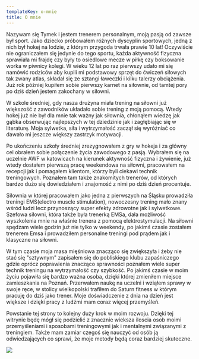 ```yaml
---
templateKey: o-mnie
title: O mnie
---
```


Nazywam się Tymek i jestem trenerem personalnym, moją pasją od zawsze był sport. Jako dziecko próbowałem różnych dyscyplin sportowych, jedną z nich był hokej na lodzie, z którym przygoda trwała prawie 10 lat! Oczywiście nie ograniczałem się jedynie do tego sportu, każda aktywność fizyczna sprawiała mi frajdę czy były to osiedlowe mecze w piłkę czy boksowanie worka w piwnicy kolegi. W wieku 12 lat po raz pierwszy udało mi się namówić rodziców aby kupili mi podstawowy sprzęt do ćwiczeń siłowych tak zwany atlas, składał się ze sztangi ławeczki i kilku talerzy obciążenia. Już rok później kupiłem sobie pierwszy karnet na siłownie, od tamtej pory po dziś dzień jestem zakochany w siłowni.

W szkole średniej, gdy nasza drużyna miała trening na siłowni już większość z zawodników układało sobie trening z moją pomocą. Wtedy hokej już nie był dla mnie tak ważny jak siłownia, chłonąłem wiedzę jak gąbka obserwując najlepszych w tej dziedzinie jak i zagłębiając się w literaturę. Moja sylwetka, siła i wytrzymałość zaczął się wyróżniać co dawało mi jeszcze większy zastrzyk motywacji.

Po ukończeniu szkoły średniej zrezygnowałem z gry w hokeja i za główny cel obrałem sobie połączenie życia zawodowego z pasją. Wybrałem się na uczelnie AWF w katowicach na kierunek aktywność fizyczna i żywienie, już wtedy dostałem pierwszą pracę weekendowa na siłowni, pracowałem na recepcji jak i pomagałem klientom, którzy byli ciekawi technik treningowych. Poznałem tam także znakomitych trenerów, od których bardzo dużo się dowiedziałem i znajomość z nimi po dziś dzień procentuje.

Siłownia w której pracowałem jako jedna z pierwszych na Śląsku prowadziła treningi EMS(electro muscle stimulation), nowoczesny trening mało znany wśród ludzi lecz przynoszący super efekty zdrowotne jak i sylwetkowe. Szefowa siłowni, która także była trenerką EMSa, dała możliwość wyszkolenia mnie na właśnie trenera z pomocą elektrostymulacji. Na siłowni spędzam wiele godzin już nie tylko w weekendy, po jakimś czasie zostałem trenerem Emsa i prowadziłem personalne treningi pod prądem jak i klasyczne na siłowni.

W tym czasie moja masa mięśniowa znacząco się zwiększyła i żeby nie stać się "sztywnym" zapisałem się do pobliskiego klubu zapaśniczego gdzie oprócz poprawienia znacząco sprawności poznałem wiele super technik treningu na wytrzymałość czy szybkość. Po jakimś czasie w moim życiu pojawiła się bardzo ważna osoba, dzięki której zmieniłem miejsce zamieszkania na Poznań. Przerwałem naukę na uczelni i wziąłem sprawy w swoje ręce, w stolicy wielkopolski trafiłem do Saturn fitness w którym pracuję do dziś jako trener. Moje doświadczenie z dnia na dzień jest większe i dzięki pracy z ludźmi mam coraz więcej przemyśleń.

Powstanie tej strony to kolejny duży krok w moim rozwoju. Dzięki tej witrynie będę mógł się podzielić z znacznie wieksza iloscia osob moimi przemyśleniami i sposobami treningowymi jak i mentalnymi związanymi z treningiem. Także mam zamiar czegoś się nauczyć od osób ją odwiedzających co sprawi, że moje metody będą coraz bardziej skuteczne.

![](/img/slider1.jpg)
